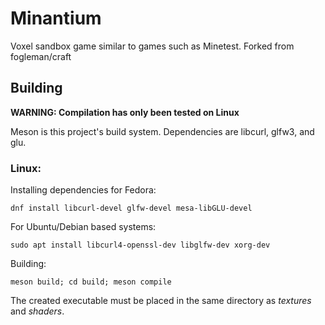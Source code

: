 # Minantium  
Voxel sandbox game similar to games such as Minetest. Forked from fogleman/craft  
## Building  
**WARNING: Compilation has only been tested on Linux**  

Meson is this project's build system. Dependencies are libcurl, glfw3, and glu.
### Linux:
Installing dependencies for Fedora:  

    dnf install libcurl-devel glfw-devel mesa-libGLU-devel
For Ubuntu/Debian based systems:

    sudo apt install libcurl4-openssl-dev libglfw-dev xorg-dev
Building:

    meson build; cd build; meson compile
The created executable must be placed in the same directory as *textures* and *shaders*.
